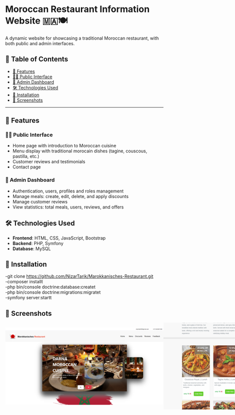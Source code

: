 # Moroccan Restaurant Information Website 🇲🇦🍽️

A dynamic website for showcasing a traditional Moroccan restaurant, with both public and admin interfaces.

## 📑 Table of Contents

- [🌟 Features](#-features)
- [👨‍🍳 Public Interface](#-public-interface)
- [🔐 Admin Dashboard](#-admin-dashboard)
- [🛠️ Technologies Used](#️-technologies-used)
- [🧪 Installation](#-installation)
- [📸 Screenshots](#-screenshots)

---

## 🌟 Features

### 👨‍🍳 Public Interface
- Home page with introduction to Moroccan cuisine
- Menu display with traditional morocain dishes (tagine, couscous, pastilla, etc.)
- Customer reviews and testimonials
- Contact page 

### 🔐 Admin Dashboard
- Authentication, users, profiles and roles management
- Manage meals: create, edit, delete, and apply discounts
- Manage customer reviews
- View statistics: total meals, users, reviews, and offers

## 🛠️ Technologies Used

- **Frontend**: HTML, CSS, JavaScript, Bootstrap
- **Backend**: PHP, Symfony
- **Database**: MySQL

## 🧪 Installation


-git clone https://github.com/NizarTarik/Marokkanisches-Restaurant.git <br>
-composer installt <br>
-php bin/console doctrine:database:createt <br>
-php bin/console doctrine:migrations:migratet <br>
-symfony server:startt <br>

## 📸 Screenshots
<p align="center">
  <div style="display: flex; flex-direction: colum; align-items: center;">
    <img src="img1.png" width="800" />   
    <img src="img2.png" width="800" />  
    <img src="img3.png" width="800" />  
    <img src="img4.png" width="800" />
    <img src="img5.png" width="800" />
  </div>
</p>

